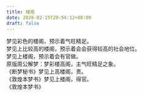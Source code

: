 ```yaml
---
title: 楼阁
date: 2020-02-15T20:54:12+08:00
draft: false
---
```


梦见彩色的楼阁，预示着气旺精足。<br>
梦见上比较高的楼阁，预示着会会获得较高的社会地位。<br>
梦见上楼阁，预示着会有官做。<br>
原版周公解梦：梦彩楼高阁，主气旺精足之象。<br>
《断梦秘书》梦见上高楼阁，贵。<br>
《敦煌本梦书》梦见上楼阁，得官。<br>
《敦煌本梦书》